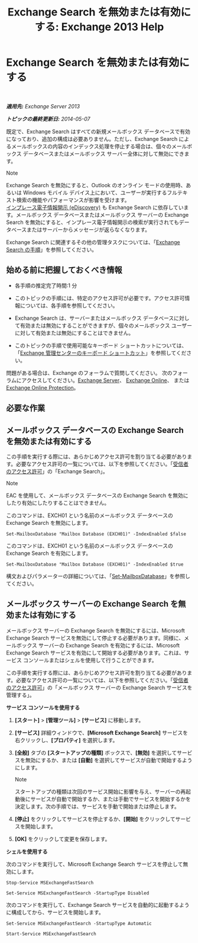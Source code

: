 ﻿---
title: 'Exchange Search を無効または有効にする: Exchange 2013 Help'
TOCTitle: Exchange Search を無効または有効にする
ms:assetid: 195b25be-53fb-4215-90a5-04340d640bcc
ms:mtpsurl: https://technet.microsoft.com/ja-jp/library/Aa996416(v=EXCHG.150)
ms:contentKeyID: 52057799
ms.date: 04/24/2018
mtps_version: v=EXCHG.150
ms.translationtype: HT
---

# Exchange Search を無効または有効にする

 

_**適用先:** Exchange Server 2013_

_**トピックの最終更新日:** 2014-05-07_

既定で、Exchange Search はすべての新規メールボックス データベースで有効になっており、追加の構成は必要ありません。ただし、Exchange Search によるメールボックスの内容のインデックス処理を停止する場合は、個々のメールボックス データベースまたはメールボックス サーバー全体に対して無効にできます。


> [!NOTE]
> Exchange Search を無効にすると、Outlook のオンライン モードの使用時、あるいは Windows モバイル デバイス上において、ユーザーが実行するフルテキスト検索の機能やパフォーマンスが影響を受けます。<BR><A href="in-place-ediscovery-exchange-2013-help.md">インプレース電子情報開示 (eDiscovery)</A> も Exchange Search に依存しています。メールボックス データベースまたはメールボックス サーバーの Exchange Search を無効にすると、インプレース電子情報開示の検索が実行されてもデータベースまたはサーバーからメッセージが返らなくなります。



Exchange Search に関連するその他の管理タスクについては、「[Exchange Search の手順](exchange-search-procedures-exchange-2013-help.md)」を参照してください。

## 始める前に把握しておくべき情報

  - 各手順の推定完了時間:1 分

  - このトピックの手順には、特定のアクセス許可が必要です。アクセス許可情報については、各手順を参照してください。

  - Exchange Search は、サーバーまたはメールボックス データベースに対して有効または無効にすることができますが、個々のメールボックス ユーザーに対して有効または無効にすることはできません。

  - このトピックの手順で使用可能なキーボード ショートカットについては、「[Exchange 管理センターのキーボード ショートカット](keyboard-shortcuts-in-the-exchange-admin-center-exchange-online-protection-help.md)」を参照してください。

問題がある場合は、Exchange のフォーラムで質問してください。 次のフォーラムにアクセスしてください。[Exchange Server](https://go.microsoft.com/fwlink/p/?linkid=60612)、 [Exchange Online](https://go.microsoft.com/fwlink/p/?linkid=267542)、 または [Exchange Online Protection](https://go.microsoft.com/fwlink/p/?linkid=285351)。

## 必要な作業

## メールボックス データベースの Exchange Search を無効または有効にする

この手順を実行する際には、あらかじめアクセス許可を割り当てる必要があります。必要なアクセス許可の一覧については、以下を参照してください。「[受信者のアクセス許可](recipients-permissions-exchange-2013-help.md)」の「Exchange Search」。


> [!NOTE]
> EAC を使用して、メールボックス データベースの Exchange Search を無効にしたり有効にしたりすることはできません。



このコマンドは、EXCH01 という名前のメールボックス データベースの Exchange Search を無効にします。

    Set-MailboxDatabase "Mailbox Database (EXCH01)" -IndexEnabled $false

このコマンドは、EXCH01 という名前のメールボックス データベースの Exchange Search を有効にします。

    Set-MailboxDatabase "Mailbox Database (EXCH01)" -IndexEnabled $true

構文およびパラメーターの詳細については、「[Set-MailboxDatabase](https://technet.microsoft.com/ja-jp/library/bb123971\(v=exchg.150\))」を参照してください。

## メールボックス サーバーの Exchange Search を無効または有効にする

メールボックス サーバーの Exchange Search を無効にするには、Microsoft Exchange Search サービスを無効にして停止する必要があります。同様に、メールボックス サーバーの Exchange Search を有効にするには、Microsoft Exchange Search サービスを有効にして開始する必要があります。これは、サービス コンソールまたはシェルを使用して行うことができます。

この手順を実行する際には、あらかじめアクセス許可を割り当てる必要があります。必要なアクセス許可の一覧については、以下を参照してください。「[受信者のアクセス許可](recipients-permissions-exchange-2013-help.md)」の「メールボックス サーバーの Exchange Search サービスを管理する」。

**サービス コンソールを使用する**

1.  **\[スタート\]** \> **\[管理ツール\]** \> **\[サービス\]** に移動します。

2.  **\[サービス\]** 詳細ウィンドウで、**\[Microsoft Exchange Search\]** サービスを右クリックし、**\[プロパティ\]** を選択します。

3.  **\[全般\]** タブの **\[スタートアップの種類\]** ボックスで、**\[無効\]** を選択してサービスを無効にするか、または **\[自動\]** を選択してサービスが自動で開始するようにします。
    

    > [!NOTE]
    > スタートアップの種類は次回のサービス開始に影響を与え、サーバーの再起動後にサービスが自動で開始するか、または手動でサービスを開始するかを決定します。次の手順では、サービスを手動で開始または停止します。



4.  **\[停止\]** をクリックしてサービスを停止するか、**\[開始\]** をクリックしてサービスを開始します。

5.  **\[OK\]** をクリックして変更を保存します。

**シェルを使用する**

次のコマンドを実行して、Microsoft Exchange Search サービスを停止して無効にします。
```
Stop-Service MSExchangeFastSearch
```
```
Set-Service MSExchangeFastSearch -StartupType Disabled
```

次のコマンドを実行して、Exchange Search サービスを自動的に起動するように構成してから、サービスを開始します。
```
Set-Service MSExchangeFastSearch -StartupType Automatic
```
```
Start-Service MSExchangeFastSearch
```
